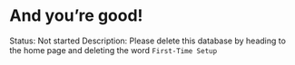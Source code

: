 # And you’re good!

Status: Not started
Description: Please delete this database by heading to the home page and deleting the word `First-Time Setup`